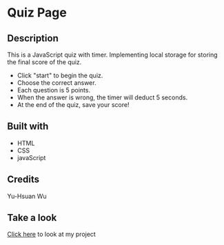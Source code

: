 # Quiz Page

## Description
This is a JavaScript quiz with timer. Implementing local storage for storing the final score of the quiz.

* Click "start" to begin the quiz.  
* Choose the correct answer.  
* Each question is 5 points.  
* When the answer is wrong, the timer will deduct 5 seconds.  
* At the end of the quiz, save your score!

## Built with
* HTML
* CSS
* javaScript

## Credits
Yu-Hsuan Wu

## Take a look
[Click here](https://demiwu96.github.io/Assignment-4_Quiz_Page/) to look at my project
